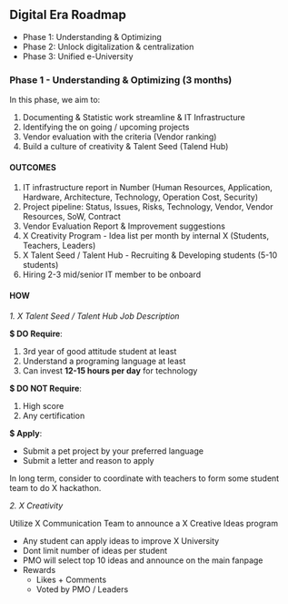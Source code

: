 ## Digital Era Roadmap 
- Phase 1: Understanding & Optimizing 
- Phase 2: Unlock digitalization & centralization 
- Phase 3: Unified e-University

### Phase 1 - Understanding & Optimizing (3 months)

In this phase, we aim to:
1. Documenting & Statistic work streamline & IT Infrastructure
2. Identifying the on going / upcoming projects
3. Vendor evaluation with the criteria (Vendor ranking)
4. Build a culture of creativity & Talent Seed (Talend Hub)

#### OUTCOMES
1. IT infrastructure report in Number (Human Resources, Application, Hardware, Architecture, Technology, Operation Cost, Security)
2. Project pipeline: Status, Issues, Risks, Technology, Vendor, Vendor Resources, SoW, Contract
3. Vendor Evaluation Report & Improvement suggestions
4. X Creativity Program - Idea list per month by internal X (Students, Teachers, Leaders)
5. X Talent Seed / Talent Hub - Recruiting & Developing students (5-10 students)
6. Hiring 2-3 mid/senior IT member to be onboard

#### HOW
_1. X Talent Seed / Talent Hub Job Description_

**$ DO Require**:
1. 3rd year of good attitude student at least
2. Understand a programing language at least
3. Can invest **12-15 hours per day** for technology

**$ DO NOT Require**:
1. High score 
2. Any certification

**$ Apply**:

- Submit a pet project by your preferred language
- Submit a letter and reason to apply

In long term, consider to coordinate with teachers to form some student team to do X hackathon.

_2. X Creativity_

Utilize X Communication Team to announce a X Creative Ideas program

- Any student can apply ideas to improve X University
- Dont limit number of ideas per student
- PMO will select top 10 ideas and announce on the main fanpage 
- Rewards
  - Likes + Comments
  - Voted by PMO / Leaders



